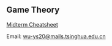 ## Game Theory

[Midterm Cheatsheet](https://wu-ys.github.io/GameTheory/)

Email: wu-ys20@mails.tsinghua.edu.cn
